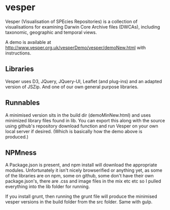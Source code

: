 vesper
======
Vesper (Visualisation of SPEcies Repositories) is a collection of visualisations for examining Darwin Core Archive files (DWCAs), including taxonomic, geographic and temporal views.

A demo is available at http://www.vesper.org.uk/vesperDemo/vesper/demoNew.html with instructions.

Libraries
---------
Vesper uses D3, JQuery, JQuery-UI, Leaflet (and plug-ins) and an adapted version of JSZip. And one of our own general purpose libraries.

Runnables
---------
A minimised version sits in the build dir (demoMinNew.html) and uses minimized library files found in lib. You can export this along with the source using github's repository download function and run Vesper on your own local server if desired. (Which is basically how the demo above is produced.)

NPMness
-------
A Package.json is present, and npm install will download the appropriate modules. Unfortunately it isn't nicely browserified or anything yet, as some of the libraries are on npm, some on github, some don't have their own package.json's, there are .css and image files in the mix etc etc so I pulled everything into the lib folder for running.

If you install grunt, then running the grunt file will produce the minimised vesper versions in the build folder from the src folder. Same with gulp.
